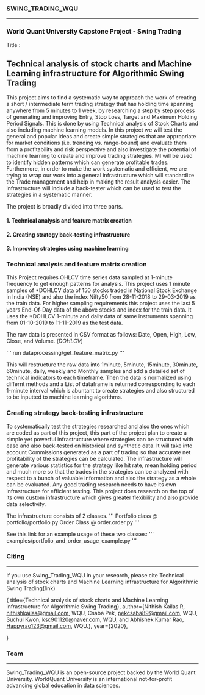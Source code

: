 ### SWING_TRADING_WQU
---------------------
### World Quant University Capstone Project - Swing Trading  

Title :
## Technical analysis of stock charts and Machine Learning infrastructure for Algorithmic Swing Trading

This project aims to find a systematic way to approach the work of creating a short / intermediate term trading strategy that has holding time spanning anywhere from 5 minutes to 1 week, by researching a step by step process of generating and improving Entry, Stop Loss, Target and Maximum Holding Period Signals. This is done by using Technical analysis of Stock Charts and also including machine learning models. In this project we will test the general and popular ideas and create simple strategies that are appropriate for market conditions (i.e. trending vs. range-bound) and evaluate them from a profitability and risk perspective and also investigate the potential of machine learning to create and improve trading strategies. Ml will be used to identify hidden patterns which can generate profitable trades. Furthermore, in order to make the work systematic and efficient, we are trying to wrap our work into a general infrastructure which will standardize the Trade management and help in making the result analysis easier. The infrastructure will include a back-tester which can be used to test the strategies in a systematic manner. 
 
 The project is broadly divided into three parts. 
 #### 1. Technical analysis and feature matrix creation
 #### 2. Creating strategy back-testing infrastructure
 #### 3. Improving strategies using machine learning


### Technical analysis and feature matrix creation

This Project requires OHLCV time series data sampled at 1-minute frequency to get enough patterns for analysis. This project uses 1 minute samples of *DOHLCV data of 150 stocks traded in National Stock Exchange in India (NSE) and also the index Nifty50 from 28-11-2018 to 29-03-2019 as the train data. For higher sampling requirements this project uses the last 5 years End-Of-Day data of the above stocks and index for the train data. It uses the *DOHLCV 1-minute and daily data of same instruments spanning from 01-10-2019 to 11-11-2019 as the test data. 
 
The raw data is presented in CSV format as follows: Date, Open, High, Low, Close, and Volume. (*DOHLCV*) 

'''
 run dataprocessing/get_feature_matrix.py 
'''

This will restructure the raw data into 1minute, 5minute, 15minute, 30minute, 60minute, daily, weekly and Monthly samples and add a detailed set of technical indicators to each timeframe. Then the data is normalized using differnt methods and a List of dataframe is returned corresponding to each 1-minute interval which is abuntant to create strategies and also structured to be inputted to machine learning algorithms.

### Creating strategy back-testing infrastructure

To systematically test the strategies researched and also the ones which are coded as part of this project, this part of the project plan to create a simple yet powerful infrastructure where strategies can be structured with ease and also back-tested on historical and synthetic data. It will take into account Commissions generated as a part of trading so that accurate net profitability of the strategies can be calculated. The infrastructure will generate various statistics for the strategy like hit rate, mean holding period and much more so that the trades in the strategies can be analyzed with respect to a bunch of valuable information and also the strategy as a whole can be evaluated. Any good trading research needs to have its own infrastructure for efficient testing. This project does research on the top of its own custom infrastructure which gives greater flexibility and also provide data selectivity. 

The infrastructure consists of 2 classes.
'''
Portfolio class @ portfolio/portfolio.py
Order Class @ order.order.py
'''

See this link for an example usage of these two classes: 
'''
examples/portfolio_and_order_usage_example.py
'''

### Citing
----------

If you use Swing_Trading_WQU in your research, please cite Technical analysis of stock charts and Machine Learning infrastructure for Algorithmic Swing Trading(link)

{
  title={Technical analysis of stock charts and Machine Learning infrastructure for Algorithmic Swing Trading},
  author={Nithish Kailas R, nithishkailas@gmail.com, WQU, Csaba Pek, pekcsaba89@gmail.com, WQU, Suchul Kwon, ksc901120@naver.com, WQU, and      Abhishek Kumar Rao, Happyrao123@gmail.com, WQU.},
  year={2020},
 
}

### Team
--------

Swing_Trading_WQU is an open-source project backed by the World Quant University. WorldQuant University is an international not-for-profit advancing global education in data sciences. 

